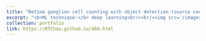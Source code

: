 ```yaml
---
title: "Retina ganglion cell counting with object detection (source code)"
excerpt: "<b>ML technique:</b> deep learning<br/><br/><img src='/images/500x300.png'><br/><i>Journal (2023)</i>"
collection: portfolio
link: https://RTChou.github.io/404.html
---
```

